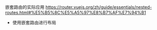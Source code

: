 嵌套路由的实际应用
https://router.vuejs.org/zh/guide/essentials/nested-routes.html#%E5%B5%8C%E5%A5%97%E8%B7%AF%E7%94%B1
- 使用嵌套路由进行布局
